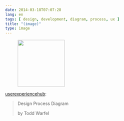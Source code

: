 ```yaml
---
date: 2014-03-18T07:07:28
lang: en
tags: [ design, development, diagram, process, ux ]
title: "(image)"
type: image
---
```


<figure>
<a
href="https://hugo.ferreira.cc/userexperiencehub-design-process-diagram-by/attachment/157/"
rel="attachment"><img
src="/wp-content/uploads/2014/03/tumblr_n2b7tvZoXZ1qdjflwo1_1280-150x150.jpg"
width="150" height="150" /></a></figure>

[userexperiencehub](http://ux-hub.com/post/79340293498/design-process-diagram-by-todd-warfel):

> Design Process Diagram
>
> by Todd Warfel

